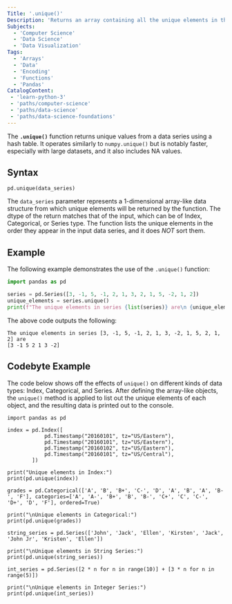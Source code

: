 ```yaml
---
Title: '.unique()'
Description: 'Returns an array containing all the unique elements in the data series, with no specific order.'
Subjects: 
  - 'Computer Science'
  - 'Data Science'
  - 'Data Visualization'
Tags:
  - 'Arrays'
  - 'Data'
  - 'Encoding'
  - 'Functions'
  - 'Pandas'
CatalogContent:
 - 'learn-python-3'
 - 'paths/computer-science'
 - 'paths/data-science'
 - 'paths/data-science-foundations'
---
```


The **`.unique()`**  function returns unique values from a data series using a hash table. It operates similarly to `numpy.unique()` but is notably faster, especially with large datasets, and it also includes NA values.

## Syntax
```pseudo
pd.unique(data_series)
```

The `data_series` parameter represents a 1-dimensional array-like data structure from which unique elements will be returned by the function. The dtype of the return matches that of the input, which can be of Index, Categorical, or Series type. The function lists the unique elements in the order they appear in the input data series, and it does *NOT* sort them.

## Example
The following example demonstrates the use of the `.unique()` function:
```py
import pandas as pd

series = pd.Series([3, -1, 5, -1, 2, 1, 3, 2, 1, 5, -2, 1, 2])
unique_elements = series.unique()
print(f"The unique elements in series {list(series)} are\n {unique_elements}")
```

The above code outputs the following:
```shell
The unique elements in series [3, -1, 5, -1, 2, 1, 3, -2, 1, 5, 2, 1, 2] are
[3 -1 5 2 1 3 -2]
```

## Codebyte Example
The code below shows off the effects of `unique()` on different kinds of data types: Index, Categorical, and Series. After defining the array-like objects, the `unique()` method is applied to list out the unique elements of each object, and the resulting data is printed out to the console.

```codebyte/python
import pandas as pd

index = pd.Index([
            pd.Timestamp("20160101", tz="US/Eastern"),
            pd.Timestamp("20160101", tz="US/Eastern"),
            pd.Timestamp("20160102", tz="US/Eastern"),
            pd.Timestamp("20160101", tz="US/Central"),
        ])

print("Unique elements in Index:")
print(pd.unique(index))

grades = pd.Categorical(['A', 'B', 'B+', 'C-', 'D', 'A', 'B', 'A', 'B-', 'F'], categories=['A', 'A-', 'B+', 'B', 'B-', 'C+', 'C', 'C-', 'D+', 'D', 'F'], ordered=True)

print("\nUnique elements in Categorical:")
print(pd.unique(grades))

string_series = pd.Series(['John', 'Jack', 'Ellen', 'Kirsten', 'Jack', 'John Jr', 'Kristen', 'Ellen'])

print("\nUnique elements in String Series:")
print(pd.unique(string_series))

int_series = pd.Series([2 * n for n in range(10)] + [3 * n for n in range(5)])

print("\nUnique elements in Integer Series:")
print(pd.unique(int_series))
```